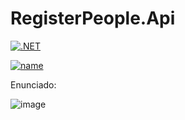 # RegisterPeople.Api
[![.NET](https://github.com/daniellondo/RegisterPeople.Api/actions/workflows/dotnet.yml/badge.svg)](https://github.com/daniellondo/RegisterPeople.Api/actions/workflows/dotnet.yml)

[![name](https://camo.githubusercontent.com/94b4db49ee9822a23c1268e81433c6915636fd8403095eada3e10552133e7b24/68747470733a2f2f696d672e736869656c64732e696f2f62616467652f74657374732d312532307061737365642d73756363657373)](https://github.com/daniellondo/RegisterPeople.Api/runs/10162758257)

Enunciado:

![image](https://user-images.githubusercontent.com/37213325/208269775-8fca10cf-b3f3-4fb5-befc-e41c6bb1bedb.png)
